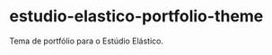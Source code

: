 estudio-elastico-portfolio-theme
================================

Tema de portfólio para o Estúdio Elástico.